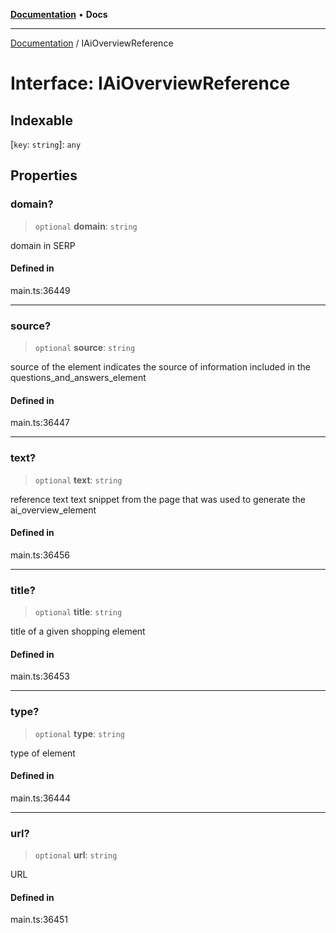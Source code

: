 [**Documentation**](../README.md) • **Docs**

***

[Documentation](../globals.md) / IAiOverviewReference

# Interface: IAiOverviewReference

## Indexable

 \[`key`: `string`\]: `any`

## Properties

### domain?

> `optional` **domain**: `string`

domain in SERP

#### Defined in

main.ts:36449

***

### source?

> `optional` **source**: `string`

source of the element
indicates the source of information included in the questions_and_answers_element

#### Defined in

main.ts:36447

***

### text?

> `optional` **text**: `string`

reference text
text snippet from the page that was used to generate the ai_overview_element

#### Defined in

main.ts:36456

***

### title?

> `optional` **title**: `string`

title of a given shopping element

#### Defined in

main.ts:36453

***

### type?

> `optional` **type**: `string`

type of element

#### Defined in

main.ts:36444

***

### url?

> `optional` **url**: `string`

URL

#### Defined in

main.ts:36451
